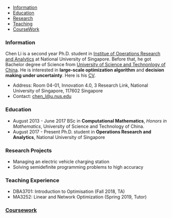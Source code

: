 
<!---
## Welcome to My Pages
[Biogrpahy](https://github.com/ascechen/ascechen.github.io/edit/master/Personal.md) | [Personal Stuff](https://github.com/ascechen/ascechen.github.io/edit/master/Personal.md)
--->

- [Information](#infor)
- [Education](#edu)
- [Research](#res)
- [Teaching](#teach)
- [CourseWork](#course)

<a name='infor'></a>
### Information 
Chen Li is a second year Ph.D. student in [Institue of Operations Research and Analytics](http://iora.nus.edu.sg/) at National University of Singapore. Before that, he got Bachelor degree of Science from [University of Science and Technonlogy of China](http://en.ustc.edu.cn/). He is interested in **large-scale optimization algorithm** and **decision making under uncertainty**. Here is his [CV](https://github.com/ascechen/ascechen.github.io/raw/master/chenli1901.pdf). 

- Address: Room 04-01, Innovation 4.0, 3 Research Link, National University of Singapore, 117602 Singapore
- Contact: chen_l@u.nus.edu


<a name='edu'></a>
### Education
- August 2013 - June 2017 BSc in **Computational Mathematics**, *Honors in Mathematics*, University of
Science and Technology of China. 
- August 2017 - Present Ph.D. student in **Operations Research and Analytics**, National University of
Singapore

<a name='res'></a>
### Research Projects

* Managing an electric vehicle charging station
* Solving semidefinite programming problems to high accuracy

<a name= 'teach'></a>
### Teaching Experience
* DBA3701: Introduction to Optimisation (Fall 2018, TA)
* MA3252: Linear and Network Optimization (Spring 2019, Tutor)

<a name='course'></a>
### <a href= "coursework/">Coursework



